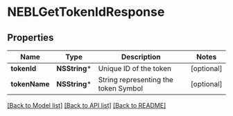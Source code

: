 # NEBLGetTokenIdResponse

## Properties
Name | Type | Description | Notes
------------ | ------------- | ------------- | -------------
**tokenId** | **NSString*** | Unique ID of the token | [optional] 
**tokenName** | **NSString*** | String representing the token Symbol | [optional] 

[[Back to Model list]](../README.md#documentation-for-models) [[Back to API list]](../README.md#documentation-for-api-endpoints) [[Back to README]](../README.md)


